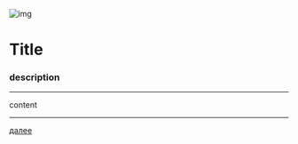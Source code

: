 ![img](https://1.bp.blogspot.com/-DcbFbmMX4S0/Xc6iW0ZYhAI/AAAAAAAAEpk/G-p8VPdzQ_8BtPqnZkqp9VnQGvaDfuDQACLcBGAsYHQ/s320/010.png"010")
# **Title**
### description
---

content







---

[далее](011.md)

